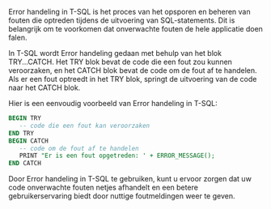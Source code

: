 Error handeling in T-SQL is het proces van het opsporen en beheren van fouten die optreden tijdens de uitvoering van SQL-statements. Dit is belangrijk om te voorkomen dat onverwachte fouten de hele applicatie doen falen.

In T-SQL wordt Error handeling gedaan met behulp van het blok TRY...CATCH. Het TRY blok bevat de code die een fout zou kunnen veroorzaken, en het CATCH blok bevat de code om de fout af te handelen. Als er een fout optreedt in het TRY blok, springt de uitvoering van de code naar het CATCH blok.

Hier is een eenvoudig voorbeeld van Error handeling in T-SQL:

```sql
BEGIN TRY
   -- code die een fout kan veroorzaken   
END TRY
BEGIN CATCH
   -- code om de fout af te handelen
   PRINT "Er is een fout opgetreden: ' + ERROR_MESSAGE();
END CATCH
```

Door Error handeling in T-SQL te gebruiken, kunt u ervoor zorgen dat uw code onverwachte fouten netjes afhandelt en een betere gebruikerservaring biedt door nuttige foutmeldingen weer te geven.



